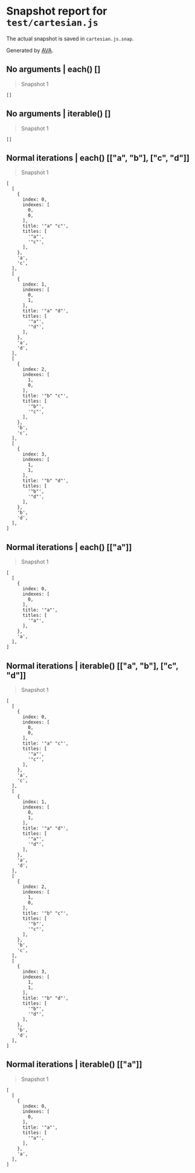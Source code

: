 # Snapshot report for `test/cartesian.js`

The actual snapshot is saved in `cartesian.js.snap`.

Generated by [AVA](https://ava.li).

## No arguments | each() []

> Snapshot 1

    []

## No arguments | iterable() []

> Snapshot 1

    []

## Normal iterations | each() [["a", "b"], ["c", "d"]]

> Snapshot 1

    [
      [
        {
          index: 0,
          indexes: [
            0,
            0,
          ],
          title: '"a" "c"',
          titles: [
            '"a"',
            '"c"',
          ],
        },
        'a',
        'c',
      ],
      [
        {
          index: 1,
          indexes: [
            0,
            1,
          ],
          title: '"a" "d"',
          titles: [
            '"a"',
            '"d"',
          ],
        },
        'a',
        'd',
      ],
      [
        {
          index: 2,
          indexes: [
            1,
            0,
          ],
          title: '"b" "c"',
          titles: [
            '"b"',
            '"c"',
          ],
        },
        'b',
        'c',
      ],
      [
        {
          index: 3,
          indexes: [
            1,
            1,
          ],
          title: '"b" "d"',
          titles: [
            '"b"',
            '"d"',
          ],
        },
        'b',
        'd',
      ],
    ]

## Normal iterations | each() [["a"]]

> Snapshot 1

    [
      [
        {
          index: 0,
          indexes: [
            0,
          ],
          title: '"a"',
          titles: [
            '"a"',
          ],
        },
        'a',
      ],
    ]

## Normal iterations | iterable() [["a", "b"], ["c", "d"]]

> Snapshot 1

    [
      [
        {
          index: 0,
          indexes: [
            0,
            0,
          ],
          title: '"a" "c"',
          titles: [
            '"a"',
            '"c"',
          ],
        },
        'a',
        'c',
      ],
      [
        {
          index: 1,
          indexes: [
            0,
            1,
          ],
          title: '"a" "d"',
          titles: [
            '"a"',
            '"d"',
          ],
        },
        'a',
        'd',
      ],
      [
        {
          index: 2,
          indexes: [
            1,
            0,
          ],
          title: '"b" "c"',
          titles: [
            '"b"',
            '"c"',
          ],
        },
        'b',
        'c',
      ],
      [
        {
          index: 3,
          indexes: [
            1,
            1,
          ],
          title: '"b" "d"',
          titles: [
            '"b"',
            '"d"',
          ],
        },
        'b',
        'd',
      ],
    ]

## Normal iterations | iterable() [["a"]]

> Snapshot 1

    [
      [
        {
          index: 0,
          indexes: [
            0,
          ],
          title: '"a"',
          titles: [
            '"a"',
          ],
        },
        'a',
      ],
    ]

